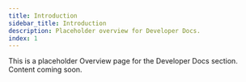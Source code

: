 ```yaml
---
title: Introduction
sidebar_title: Introduction
description: Placeholder overview for Developer Docs.
index: 1
---
```


This is a placeholder Overview page for the Developer Docs section. Content coming soon.
